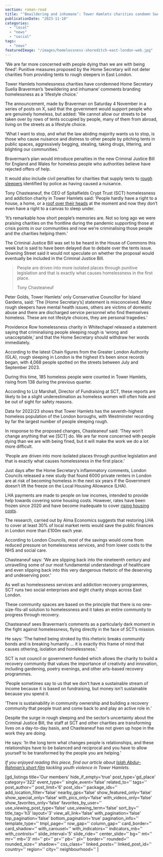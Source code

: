```yaml
---
section: roman-road
title: "‘Bewildering and inhumane’: Tower Hamlets charities condemn Suella Braverman’s claim that homelessness is a ‘lifestyle choice’"
publicationDate: "2023-11-10"
categories: 
  - "local"
  - "news"
  - "social"
tags: 
  - "news"
featuredImage: "/images/homelessness-shoreditch-east-london-web.jpg"
---
```


‘We are far more concerned with people dying than we are with being fined’: Punitive measures proposed by the Home Secretary will not deter charities from providing tents to rough sleepers in East London.

Tower Hamlets homelessness charities have condemned Home Secretary Suella Braverman’s ‘bewildering and inhumane’ comments branding homelessness as a ‘lifestyle choice.’ 

The announcement, made by Braverman on Saturday 4 November in a series of posts on X, said that the government would support people who are genuinely homeless, but added: ‘We cannot allow our streets to be taken over by rows of tents occupied by people, many of them from abroad, living on the streets as a lifestyle choice.

‘What I want to stop, and what the law abiding majority wants us to stop, is those who cause nuisance and distress to other people by pitching tents in public spaces, aggressively begging, stealing, taking drugs, littering, and blighting our communities.’

Braverman’s plan would introduce penalties in the new Criminal Justice Bill for England and Wales for homeless people who authorities believe have rejected offers of help. 

It would also include civil penalties for charities that supply tents to [rough sleepers](https://romanroadlondon.com/homelessness-housing-photographs-tower-hamlets/) identified by police as having caused a nuisance.

Tony Chasteaneuf, the CEO of Spitalfields Crypt Trust (SCT) homelessness and addiction charity in Tower Hamlets said: ‘People hardly have a right to a house, a home, or a [roof over their heads](https://romanroadlondon.com/section-21-protest-london-renters-union-keatons-mile-end/) at the moment and now they don’t even have a right to a canvas to sleep under.

‘It’s remarkable how short people’s memories are. Not so long ago we were praising charities on the frontline during the pandemic supporting those at crisis points in our communities and now we’re criminalising those people and the charities helping them.’

The Criminal Justice Bill was set to be heard in the House of Commons this week but is said to have been delayed due to debate over the tents issue. Downing Street said it would not speculate on whether the proposal would eventually be included in the Criminal Justice Bill.

> People are driven into more isolated places through punitive legislation and that is exactly what causes homelessness in the first place.
> 
> Tony Chasteaneuf

Peter Golds, Tower Hamlets’ only Conservative Councillor for Island Gardens, said: ‘The \[Home Secretary’s\] statement is misconceived. Many rough sleepers have mental health issues, others are victims of domestic abuse and there are discharged service personnel who find themselves homeless. These are not lifestyle choices, they are personal tragedies.’ 

Providence Row homelessness charity in Whitechapel released a statement saying that criminalising people sleeping rough is ‘wrong and unacceptable,’ and that the Home Secretary should withdraw her words immediately. 

According to the latest Chain figures from the Greater London Authority (GLA), rough sleeping in London is the highest it’s been since records began, with 4,068 people spotted on the streets between July and September 2023. 

During this time, 185 homeless people were counted in Tower Hamlets, rising from 138 during the previous quarter. 

According to Liz Marshall, Director of Fundraising at SCT, these reports are likely to be a slight underestimation as homeless women will often hide and be out of sight for safety reasons. 

Data for 2022/23 shows that Tower Hamlets has the seventh-highest homeless population of the London boroughs, with Westminster recording by far the largest number of people sleeping rough. 

In response to the proposed changes, Chasteaneuf said: ‘They won’t change anything that we \[SCT\] do. We are far more concerned with people dying than we are with being fined, but it will make the work we do a lot more difficult.

‘People are driven into more isolated places through punitive legislation and that is exactly what causes homelessness in the first place.’

Just days after the Home Secretary’s inflammatory comments, London Councils released a new study that found 6000 private renters in London are at risk of becoming homeless in the next six years if the Government doesn’t lift the freeze on the Local Housing Allowance (LHA).

LHA payments are made to people on low incomes, intended to provide help towards covering some housing costs. However, rates have been frozen since 2020 and have become inadequate to cover [rising housing costs](https://romanroadlondon.com/rent-deposits-unaffordable-tower-hamlets/). 

The research, carried out by Alma Economics suggests that restoring LHA to cover at least 30% of local market rents would save the public finances in London more than £100m each year.

According to London Councils, most of the savings would come from reduced pressure on homelessness services, and from lower costs to the NHS and social care. 

Chasteaneuf says: ‘We are slipping back into the nineteenth century and unravelling some of our most fundamental understandings of healthcare and even slipping back into this very dangerous rhetoric of the deserving and undeserving poor.’ 

As well as homelessness services and addiction recovery programmes, SCT runs two social enterprises and eight charity shops across East London. 

These community spaces are based on the principle that there is no one-size-fits-all solution to homelessness and it takes an entire community to progress through recovery. 

Chasteaneuf sees Braverman’s comments as a particularly dark moment in the fight against homelessness, flying directly in the face of SCT’s mission.

He says: ‘The hatred being stroked by this rhetoric breaks community bonds and is breaking humanity … it is exactly this frame of mind that causes othering, isolation and homelessness.’  

SCT is not council or government-funded which allows the charity to build a recovery community that values the importance of creativity and innovation, including gardening, poetry evenings, and other arts-based recovery programmes. 

‘People sometimes say to us that we don’t have a sustainable stream of income because it is based on fundraising, but money isn’t sustainable because you spend it.

‘There is sustainability in community ownership and building a recovery community that people trust and come back to and play an active role in.’ 

Despite the surge in rough sleeping and the sector’s uncertainty about the Criminal Justice Bill, the staff at SCT and other charities are transforming lives on a day-to-day basis, and Chasteaneuf has not given up hope in the work they are doing. 

He says: ‘In the long term what changes people is relationships, and these relationships have to be balanced and reciprocal and you have to allow yourself to be transformed by the people you are helping.’ 

  
_If you enjoyed reading this piece, find our article about_ [_Islah Abdur-Rahman’s short film_](https://romanroadlondon.com/film-director-islah-abdur-rahman-interview-if-only-tower-hamlets/) _tackling youth violence in Tower Hamlets._

\[gd\_listings title='Our members' hide\_if\_empty='true' post\_type='gd\_place' category='322' event\_type='' single\_event='false' related\_to='' tags='' post\_author='' post\_limit='6' post\_ids='' package\_ids='' add\_location\_filter='false' nearby\_gps='false' show\_featured\_only='false' show\_special\_only='false' with\_pics\_only='false' with\_videos\_only='false' show\_favorites\_only='false' favorites\_by\_user='' use\_viewing\_post\_type='false' use\_viewing\_term='false' sort\_by='' title\_tag='h3' layout='3' view\_all\_link='false' with\_pagination='false' top\_pagination='false' bottom\_pagination='true' pagination\_info='' template\_type='' tmpl\_page='' row\_gap='' column\_gap='' card\_border='' card\_shadow='' with\_carousel='' with\_indicators='' indicators\_mb='' with\_controls='' slide\_interval='5' slide\_ride='' center\_slide='' bg='' mt='' mr='' mb='3' ml='' pt='' pr='' pb='' pl='' border='' rounded='' rounded\_size='' shadow='' css\_class='' linked\_posts='' linked\_post\_id='' country='' region='' city='' neighbourhood='' \]
